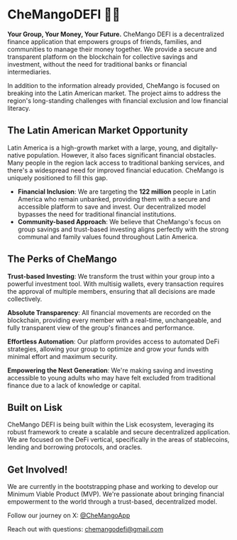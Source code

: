 # CheMangoDEFI 🥭💸
**Your Group, Your Money, Your Future.**
CheMango DEFI is a decentralized finance application that empowers groups of friends, families, and communities to manage their money together. We provide a secure and transparent platform on the blockchain for collective savings and investment, without the need for traditional banks or financial intermediaries.

In addition to the information already provided, CheMango is focused on breaking into the Latin American market. The project aims to address the region's long-standing challenges with financial exclusion and low financial literacy.

## The Latin American Market Opportunity
Latin America is a high-growth market with a large, young, and digitally-native population. However, it also faces significant financial obstacles. 
Many people in the region lack access to traditional banking services, and there's a widespread need for improved financial education. CheMango is uniquely positioned to fill this gap.

- **Financial Inclusion**: We are targeting the **122 million** people in Latin America who remain unbanked, providing them with a secure and accessible platform to save and invest. Our decentralized 
model bypasses the need for traditional financial institutions.
- **Community-based Approach**: We believe that CheMango's focus on group savings and trust-based investing aligns perfectly with the strong communal and family values found throughout Latin America.
## The Perks of CheMango
**Trust-based Investing**: We transform the trust within your group into a powerful investment tool. With multisig wallets, every transaction requires the approval of multiple members, ensuring that all decisions are made collectively.

**Absolute Transparency**: All financial movements are recorded on the blockchain, providing every member with a real-time, unchangeable, and fully transparent view of the group's finances and performance.

**Effortless Automation**: Our platform provides access to automated DeFi strategies, allowing your group to optimize and grow your funds with minimal effort and maximum security.

**Empowering the Next Generation**: We're making saving and investing accessible to young adults who may have felt excluded from traditional finance due to a lack of knowledge or capital.

## Built on Lisk
CheMango DEFI is being built within the Lisk ecosystem, leveraging its robust framework to create a scalable and secure decentralized application. We are focused on the DeFi vertical, specifically in the areas of stablecoins, lending and borrowing protocols, and oracles.

## Get Involved!
We are currently in the bootstrapping phase and working to develop our Minimum Viable Product (MVP). We're passionate about bringing financial empowerment to the world through a trust-based, decentralized model.

Follow our journey on X: [@CheMangoApp](https://x.com/CheMangoApp)

Reach out with questions: chemangodefi@gmail.com
